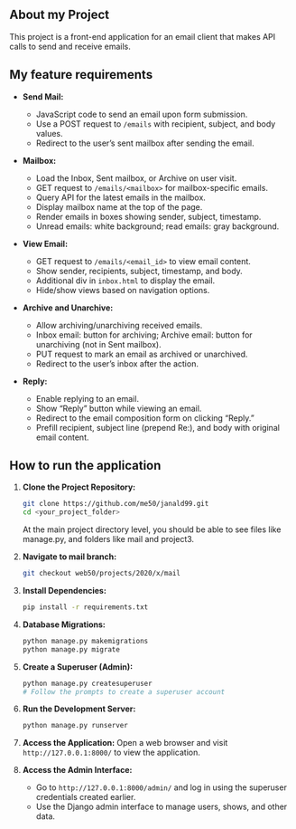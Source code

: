 ## About my Project
This project is a front-end application for an email client that makes API calls to send and receive emails.

## My feature requirements
- **Send Mail:**
  - JavaScript code to send an email upon form submission.
  - Use a POST request to `/emails` with recipient, subject, and body values.
  - Redirect to the user’s sent mailbox after sending the email.

- **Mailbox:**
  - Load the Inbox, Sent mailbox, or Archive on user visit.
  - GET request to `/emails/<mailbox>` for mailbox-specific emails.
  - Query API for the latest emails in the mailbox.
  - Display mailbox name at the top of the page.
  - Render emails in boxes showing sender, subject, timestamp.
  - Unread emails: white background; read emails: gray background.

- **View Email:**
  - GET request to `/emails/<email_id>` to view email content.
  - Show sender, recipients, subject, timestamp, and body.
  - Additional div in `inbox.html` to display the email.
  - Hide/show views based on navigation options.

- **Archive and Unarchive:**
  - Allow archiving/unarchiving received emails.
  - Inbox email: button for archiving; Archive email: button for unarchiving (not in Sent mailbox).
  - PUT request to mark an email as archived or unarchived.
  - Redirect to the user’s inbox after the action.

- **Reply:**
  - Enable replying to an email.
  - Show “Reply” button while viewing an email.
  - Redirect to the email composition form on clicking “Reply.”
  - Prefill recipient, subject line (prepend Re:), and body with original email content.

## How to run the application

1. **Clone the Project Repository:**
    ```bash
    git clone https://github.com/me50/janald99.git
    cd <your_project_folder>
    ```
    At the main project directory level, you should be able to see files like manage.py, and folders like mail and project3.

2. **Navigate to mail branch:**
    ```bash
    git checkout web50/projects/2020/x/mail
    ```

3. **Install Dependencies:**
    ```bash
    pip install -r requirements.txt
    ```
4. **Database Migrations:**
    ```bash
    python manage.py makemigrations
    python manage.py migrate
    ```

5. **Create a Superuser (Admin):**
    ```bash
    python manage.py createsuperuser
    # Follow the prompts to create a superuser account
    ```

6. **Run the Development Server:**
    ```bash
    python manage.py runserver
    ```

7. **Access the Application:**
    Open a web browser and visit `http://127.0.0.1:8000/` to view the application.
    
7. **Access the Admin Interface:**
    - Go to `http://127.0.0.1:8000/admin/` and log in using the superuser credentials created earlier.
    - Use the Django admin interface to manage users, shows, and other data.

